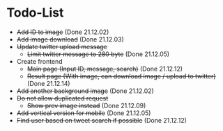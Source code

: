# Todo-List

- ~~Add ID to image~~ (Done 21.12.02)
- ~~Add image download~~ (Done 21.12.03)
- ~~Update twitter upload message~~
  - ~~Limit twitter message to 280 byte~~ (Done 21.12.05)
- Create frontend
  - ~~Main page (Input ID, message, search)~~ (Done 21.12.12)
  - ~~Result page (With image, can download image / upload to twitter)~~ (Done 21.12.14)
- ~~Add another background image~~ (Done 21.12.02)
- ~~Do not allow duplicated request~~
  - ~~Show prev image instead~~ (Done 21.12.09)
- ~~Add vertical version for mobile~~ (Done 21.12.05)
- ~~Find user based on tweet search if possible~~ (Done 21.12.12)
